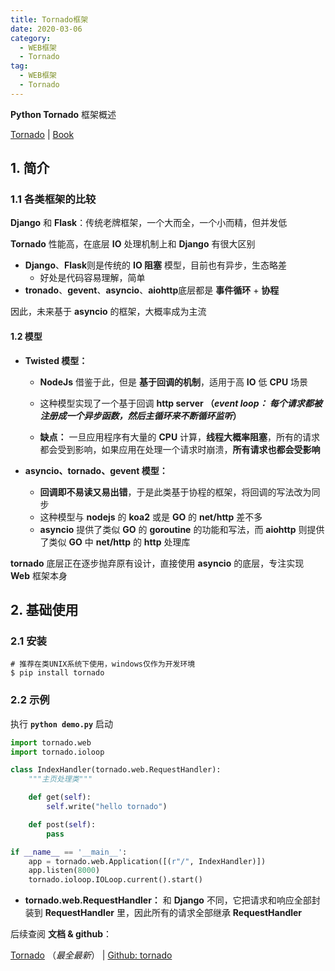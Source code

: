 ```yaml
---
title: Tornado框架
date: 2020-03-06
category:
  - WEB框架
  - Tornado
tag:
  - WEB框架
  - Tornado
---
```


**Python Tornado** 框架概述



<!--more-->

[Tornado](https://www.osgeo.cn/tornado/) | [Book](http://shouce.jb51.net/tornado/ch1.html)

## 1. 简介

### 1.1 各类框架的比较

**Django** 和 **Flask**：传统老牌框架，一个大而全，一个小而精，但并发低

**Tornado** 性能高，在底层 **IO** 处理机制上和 **Django** 有很大区别

- **Django**、**Flask**则是传统的 **IO 阻塞** 模型，目前也有异步，生态略差
  - 好处是代码容易理解，简单
- **tronado**、**gevent**、**asyncio**、**aiohttp**底层都是 **事件循环** + **协程**

因此，未来基于 **asyncio** 的框架，大概率成为主流

#### 1.2 模型

- **Twisted 模型：** 
  - **NodeJs** 借鉴于此，但是 **基于回调的机制**，适用于高 **IO** 低 **CPU** 场景
  
  - 这种模型实现了一个基于回调 **http server （*event loop：* *每个请求都被注册成一个异步函数，然后主循环来不断循环监听*）** 
  - **缺点：** 一旦应用程序有大量的 **CPU** 计算，**线程大概率阻塞**，所有的请求都会受到影响，如果应用在处理一个请求时崩溃，**所有请求也都会受影响**
  
- **asyncio、tornado、gevent 模型：** 
  - **回调即不易读又易出错**，于是此类基于协程的框架，将回调的写法改为同步
  - 这种模型与 **nodejs** 的 **koa2** 或是 **GO** 的 **net/http** 差不多
  - **asyncio** 提供了类似 **GO** 的 **goroutine** 的功能和写法，而 **aiohttp** 则提供了类似 **GO** 中 **net/http** 的 **http** 处理库

**tornado** 底层正在逐步抛弃原有设计，直接使用 **asyncio** 的底层，专注实现 **Web** 框架本身

## 2. 基础使用

### 2.1 安装

```shell
# 推荐在类UNIX系统下使用，windows仅作为开发环境
$ pip install tornado
```

### 2.2 示例

执行 **`python demo.py`** 启动

```python
import tornado.web
import tornado.ioloop

class IndexHandler(tornado.web.RequestHandler):
    """主页处理类"""

    def get(self):
        self.write("hello tornado")

    def post(self):
        pass

if __name__ == '__main__':
    app = tornado.web.Application([(r"/", IndexHandler)])
    app.listen(8000)
    tornado.ioloop.IOLoop.current().start()
```

- **tornado.web.RequestHandler：** 和 **Django** 不同，它把请求和响应全部封装到 **RequestHandler** 里，因此所有的请求全部继承 **RequestHandler** 



后续查阅 **文档 & github**：

[Tornado](https://www.tornadoweb.org/)  （*最全最新*） |  [Github: tornado](https://github.com/tornadoweb/tornado)

